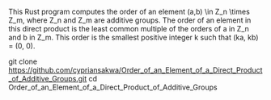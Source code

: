 This Rust program computes the order of an element (a,b) \in Z_n \times Z_m, where Z_n and Z_m are additive groups. 
The order of an element in this direct product is the least common multiple of the orders of a in Z_n and b in  Z_m.
This order is the smallest positive integer k such that  (ka, kb) = (0, 0).

git clone https://github.com/cypriansakwa/Order_of_an_Element_of_a_Direct_Product_of_Additive_Groups.git
cd Order_of_an_Element_of_a_Direct_Product_of_Additive_Groups
